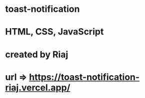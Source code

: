# toast-notification
# HTML, CSS, JavaScript
# created by Riaj
# url => https://toast-notification-riaj.vercel.app/

